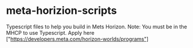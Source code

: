 # meta-horizion-scripts
 Typescript files to help you build in Mets Horizon.
 Note: You must be in the MHCP to use Typescript. Apply here ["https://developers.meta.com/horizon-worlds/programs"]
